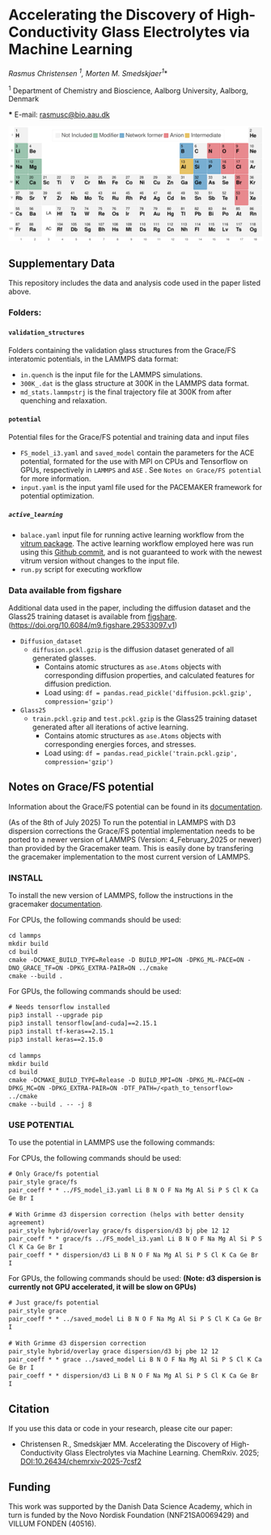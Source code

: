 
# Accelerating the Discovery of High-Conductivity Glass Electrolytes via Machine Learning

**Rasmus Christensen <sup>1*</sup>, Morten M. Smedskjaer<sup>1</sup>**

<sup>1</sup> Department of Chemistry and Bioscience, Aalborg University, Aalborg, Denmark  


**\*** E-mail: [rasmusc@bio.aau.dk](mailto:rasmusc@bio.aau.dk)


![Alt text](periodic_system.svg)

## Supplementary Data
This repository includes the data and analysis code used in the paper listed above. 

### Folders:

#### `validation_structures`
Folders containing the validation glass structures from the Grace/FS interatomic potentials, in the LAMMPS data format:
- `in.quench` is the input file for the LAMMPS simulations.
- `300K_.dat` is the glass structure at 300K in the LAMMPS data format.
- `md_stats.lammpstrj` is the final trajectory file at 300K from after quenching and relaxation.

#### `potential`
Potential files for the Grace/FS potential and training data and input files

- `FS_model_i3.yaml` and `saved_model` contain the parameters for the ACE potential, formated for the use with MPI on CPUs and Tensorflow on GPUs, respectively in `LAMMPS` and `ASE` . See `Notes on Grace/FS potential` for more information. 
- `input.yaml` is the input yaml file used for the PACEMAKER framework for potential optimization.
##### `active_learning`
 - `balace.yaml` input file for running active learning workflow from the [vitrum package](https://vitrum.readthedocs.io/en/latest/). The active learning workflow employed here was run using this [Github commit](https://github.com/R-Chr/vitrum/commit/393454f573d4bae5f57cd9e23e926085838cccb0), and is not guaranteed to work with the newest vitrum version without changes to the input file.
 - `run.py` script for executing workflow


### Data available from figshare
Additional data used in the paper, including the diffusion dataset and the Glass25 training dataset is available from [figshare](https://doi.org/10.6084/m9.figshare.29533097.v1). (https://doi.org/10.6084/m9.figshare.29533097.v1)

- `Diffusion_dataset`
  - `diffusion.pckl.gzip` is the diffusion dataset generated of all generated glasses.
    - Contains atomic structures as `ase.Atoms` objects with corresponding diffusion properties, and calculated features for diffusion prediction.
    - Load using: `df = pandas.read_pickle('diffusion.pckl.gzip', compression='gzip')`
- `Glass25`
  - `train.pckl.gzip` and `test.pckl.gzip` is the Glass25 training dataset generated after all iterations of active learning. 
    - Contains atomic structures as `ase.Atoms` objects with corresponding energies  forces, and stresses.
    - Load using: `df = pandas.read_pickle('train.pckl.gzip', compression='gzip')`


## Notes on Grace/FS potential
Information about the Grace/FS potential can be found in its [documentation](https://www.lammps.org/doc/pair_grace.html).

(As of the 8th of July 2025) To run the potential in LAMMPS with D3 dispersion corrections the Grace/FS potential implementation needs to be ported to a newer version of LAMMPS (Version: 4_February_2025 or newer)  than provided by the Gracemaker team. This is easily done by transfering the gracemaker implementation to the most current version of LAMMPS.

### INSTALL
To install the new version of LAMMPS, follow the instructions in the gracemaker [documentation](https://gracemaker.readthedocs.io/en/latest/gracemaker/install/#lammps-with-grace).

For CPUs, the following commands should be used:
```
cd lammps
mkdir build
cd build 
cmake -DCMAKE_BUILD_TYPE=Release -D BUILD_MPI=ON -DPKG_ML-PACE=ON -DNO_GRACE_TF=ON -DPKG_EXTRA-PAIR=ON ../cmake
cmake --build .
```

For GPUs, the following commands should be used:
```
# Needs tensorflow installed
pip3 install --upgrade pip
pip3 install tensorflow[and-cuda]==2.15.1
pip3 install tf-keras==2.15.1
pip3 install keras==2.15.0

cd lammps
mkdir build
cd build
cmake -DCMAKE_BUILD_TYPE=Release -D BUILD_MPI=ON -DPKG_ML-PACE=ON -DPKG_MC=ON -DPKG_EXTRA-PAIR=ON -DTF_PATH=/<path_to_tensorflow> ../cmake
cmake --build . -- -j 8
```

### USE POTENTIAL
To use the potential in LAMMPS use the following commands:

For CPUs, the following commands should be used:
```
# Only Grace/fs potential
pair_style grace/fs 
pair_coeff * * ../FS_model_i3.yaml Li B N O F Na Mg Al Si P S Cl K Ca Ge Br I

# With Grimme d3 dispersion correction (helps with better density agreement)
pair_style hybrid/overlay grace/fs dispersion/d3 bj pbe 12 12
pair_coeff * * grace/fs ../FS_model_i3.yaml Li B N O F Na Mg Al Si P S Cl K Ca Ge Br I
pair_coeff * * dispersion/d3 Li B N O F Na Mg Al Si P S Cl K Ca Ge Br I
```

For GPUs, the following commands should be used: **(Note: d3 dispersion is currently not GPU accelerated, it will be slow on GPUs)**
```
# Just grace/fs potential
pair_style grace
pair_coeff * * ../saved_model Li B N O F Na Mg Al Si P S Cl K Ca Ge Br I

# With Grimme d3 dispersion correction 
pair_style hybrid/overlay grace dispersion/d3 bj pbe 12 12
pair_coeff * * grace ../saved_model Li B N O F Na Mg Al Si P S Cl K Ca Ge Br I
pair_coeff * * dispersion/d3 Li B N O F Na Mg Al Si P S Cl K Ca Ge Br I
```

## Citation
If you use this data or code in your research, please cite our paper:
- Christensen R., Smedskjær MM. Accelerating the Discovery of High-Conductivity Glass Electrolytes via Machine Learning. ChemRxiv. 2025; [DOI:10.26434/chemrxiv-2025-7csf2](https://doi.org/10.26434/chemrxiv-2025-7csf2)

## Funding
This work was supported by the Danish Data Science Academy, which in turn is funded by the Novo Nordisk Foundation (NNF21SA0069429) and VILLUM FONDEN (40516).